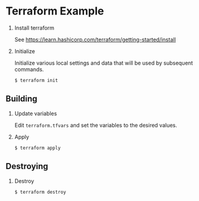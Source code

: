 # Terraform Example

1. Install terraform

   See https://learn.hashicorp.com/terraform/getting-started/install

1. Initialize

	Initialize various local settings and data that will be used by subsequent commands.

	```
	$ terraform init
	```

## Building

1. Update variables

	Edit `terraform.tfvars` and set the variables to the desired values.
	
1. Apply

	```
	$ terraform apply
	```
	
## Destroying	

1. Destroy

	```
	$ terraform destroy
	```
